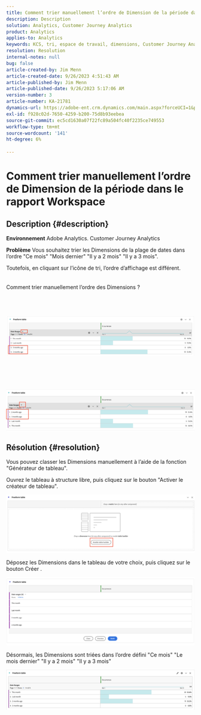 ```yaml
---
title: Comment trier manuellement l’ordre de Dimension de la période dans le rapport Workspace
description: Description
solution: Analytics, Customer Journey Analytics
product: Analytics
applies-to: Analytics
keywords: KCS, tri, espace de travail, dimensions, Customer Journey Analytics, tri manuel, Dimension de plage de dates, rapport, Adobe Analytics
resolution: Resolution
internal-notes: null
bug: false
article-created-by: Jim Menn
article-created-date: 9/26/2023 4:51:43 AM
article-published-by: Jim Menn
article-published-date: 9/26/2023 5:17:06 AM
version-number: 3
article-number: KA-21781
dynamics-url: https://adobe-ent.crm.dynamics.com/main.aspx?forceUCI=1&pagetype=entityrecord&etn=knowledgearticle&id=3a2f1c62-285c-ee11-be6f-6045bd006268
exl-id: f928c02d-7650-4259-b200-75d8b93eebea
source-git-commit: ec5cd1630a07f22fc89a504fc40f2235ce749553
workflow-type: tm+mt
source-wordcount: '141'
ht-degree: 6%

---
```


# Comment trier manuellement l’ordre de Dimension de la période dans le rapport Workspace

## Description {#description}


<b>Environnement</b>
Adobe Analytics.
Customer Journey Analytics

<b>Problème</b>
Vous souhaitez trier les Dimensions de la plage de dates dans l’ordre &quot;Ce mois&quot; &quot;Mois dernier&quot; &quot;Il y a 2 mois&quot; &quot;Il y a 3 mois&quot;.

Toutefois, en cliquant sur l’icône de tri, l’ordre d’affichage est différent.
<br><br><br>Comment trier manuellement l’ordre des Dimensions ?<br><br>
<br> <br><br>![](assets/___3b2f1c62-285c-ee11-be6f-6045bd006268___.png)<br><br> <br><br> <br><br>![](assets/___3d2f1c62-285c-ee11-be6f-6045bd006268___.png)

## Résolution {#resolution}


Vous pouvez classer les Dimensions manuellement à l’aide de la fonction &quot;Générateur de tableau&quot;.

Ouvrez le tableau à structure libre, puis cliquez sur le bouton &quot;Activer le créateur de tableau&quot;.

![](assets/d4eda136-2fcd-ed11-b597-6045bd006793.png)

Déposez les Dimensions dans le tableau de votre choix, puis cliquez sur le bouton Créer .

![](assets/69497031-30cd-ed11-b597-6045bd006793.png)

Désormais, les Dimensions sont triées dans l’ordre défini &quot;Ce mois&quot; &quot;Le mois dernier&quot; &quot;Il y a 2 mois&quot; &quot;Il y a 3 mois&quot;

![](assets/efb1744a-30cd-ed11-b597-6045bd006793.png)
